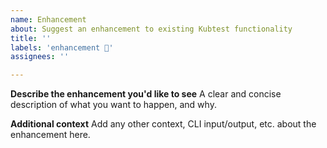 ```yaml
---
name: Enhancement
about: Suggest an enhancement to existing Kubtest functionality
title: ''
labels: 'enhancement 🚀'
assignees: ''

---
```


**Describe the enhancement you'd like to see**
A clear and concise description of what you want to happen, and why.

**Additional context**
Add any other context, CLI input/output, etc. about the enhancement here.
